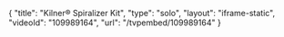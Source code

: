 {
    "title": "Kilner&reg; Spiralizer Kit",
    "type": "solo",
    "layout": "iframe-static",
    "videoId": "109989164",
    "url": "\/tvpembed\/109989164"
}